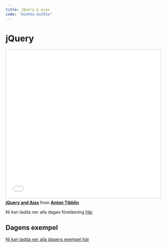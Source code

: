 ```yaml
---
title: jQuery & ajax
code: "da344a-da355a"
---
```


# jQuery

<iframe src="//www.slideshare.net/slideshow/embed_code/key/D0mMboszTlnYCm" width="595" height="485" frameborder="0" marginwidth="0" marginheight="0" scrolling="no" style="border:1px solid #CCC; border-width:1px; margin-bottom:5px; max-width: 100%;" allowfullscreen> </iframe> <div style="margin-bottom:5px"> <strong> <a href="//www.slideshare.net/AntonTibblin/jquery-and-ajax" title="jQuery and Ajax" target="_blank">jQuery and Ajax</a> </strong> from <strong><a target="_blank" href="//www.slideshare.net/AntonTibblin">Anton Tibblin</a></strong> </div>

Ni kan ladda ner alla dages föreläsning [Här](9.pdf)

## Dagens exempel

[Ni kan ladda ner alla dagens exempel här](jquery.zip)
